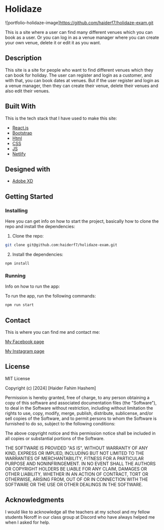 # Holidaze

![portfolio-holidaze-image]https://github.com/haiderf7/holidaze-exam.git

This is a site where a user can find many different venues which you can book as a user. Or you can log in as a venue manager where you can create your own venue, delete it or edit it as you want.

## Description

This site is a site for people who want to find different venues which they can book for holiday. The user can register and login as a customer, and with that, you can book dates at venues. But if the user register and login as a venue manager, then they can create their venue, delete their venues and also edit their venues.

## Built With

This is the tech stack that I have used to make this site:

- [React.js](https://reactjs.org/)
- [Bootstrap](https://getbootstrap.com)
- [Html]()
- [CSS]()
- [JS]()
- [Netlify](https://www.netlify.com/)

## Designed with

- [Adobe XD](https://www.adobe.com)

## Getting Started

### Installing

Here you can get info on how to start the project, basically how to clone the repo and install the dependencies:

1. Clone the repo:

```bash
git clone git@github.com:haiderf7/holidaze-exam.git
```

2. Install the dependencies:

```
npm install
```

### Running

Info on how to run the app:

To run the app, run the following commands:

```bash
npm run start
```

## Contact

This is where you can find me and contact me:

[My Facebook page](https://www.facebook.com/haiderfahim/)

[My Instagram page](https://www.instagram.com/haiderfahim/)

## License

MIT License

Copyright (c) [2024] [Haider Fahim Hashem]

Permission is hereby granted, free of charge, to any person obtaining a copy
of this software and associated documentation files (the "Software"), to deal
in the Software without restriction, including without limitation the rights
to use, copy, modify, merge, publish, distribute, sublicense, and/or sell
copies of the Software, and to permit persons to whom the Software is
furnished to do so, subject to the following conditions:

The above copyright notice and this permission notice shall be included in all
copies or substantial portions of the Software.

THE SOFTWARE IS PROVIDED "AS IS", WITHOUT WARRANTY OF ANY KIND, EXPRESS OR
IMPLIED, INCLUDING BUT NOT LIMITED TO THE WARRANTIES OF MERCHANTABILITY,
FITNESS FOR A PARTICULAR PURPOSE AND NONINFRINGEMENT. IN NO EVENT SHALL THE
AUTHORS OR COPYRIGHT HOLDERS BE LIABLE FOR ANY CLAIM, DAMAGES OR OTHER
LIABILITY, WHETHER IN AN ACTION OF CONTRACT, TORT OR OTHERWISE, ARISING FROM,
OUT OF OR IN CONNECTION WITH THE SOFTWARE OR THE USE OR OTHER DEALINGS IN THE
SOFTWARE.

## Acknowledgments

I would like to acknowledge all the teachers at my school and my fellow students Noroff in our class group at Discord who have always helped me when I asked for help.